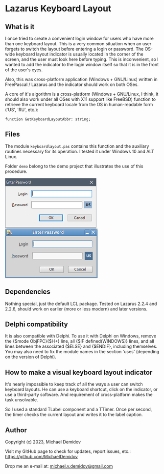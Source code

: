 Lazarus Keyboard Layout
=======================

What is it
----------

I once tried to create a convenient login window for users who have more than one keyboard layout. This is a very common situation when an user forgets to switch the layout before entering a login or password. The OS-wide keyboard layout indicator is usually located in the corner of the screen, and the user must look here before typing. This is inconvenient, so I wanted to add the indicator to the login window itself so that it is in the front of the user's eyes.

Also, this was cross-platform application (Windows + GNU/Linux) written in FreePascal / Lazarus and the indicator should work on both OSes.

A core of it's algorithm is a cross-platform (Windows + GNU/Linux, I think, it should also work under all OSes with X11 support like FreeBSD) function to retrieve the current keyboard locale from the OS in human-readable form ('US', 'RU', etc.):

``` delphi
function GetKeyboardLayoutAbbr: string;
```

Files
-----
The module `keyboardlayout.pas` contains this function and the auxiliary routines necessary for its operation. I tested it under Windows 10 and ALT Linux.

Folder `demo` belong to the demo project that illustrates the use of this procedure.

![Demo Windows](demo_windows.png) ![Demo AltLinux](demo_altlinux.png)

Dependencies
------------
Nothing special, just the default LCL package. Tested on Lazarus 2.2.4 and 2.2.6, should work on earlier (more or less modern) and later versions.

Delphi compatibility
--------------------
It is also compatible with Delphi. To use it with Delphi on Windows, remove the {$mode ObjFPC}{$H+} line, all {$IF defined(WINDOWS)} lines, and all lines between the associated {$ELSE} and {$ENDIF}, including themselves. You may also need to fix the module names in the section 'uses' (depending on the version of Delphi).

How to make a visual keyboard layout indicator
----------------------------------------------
It's nearly impossible to keep track of all the ways a user can switch keyboard layouts. He can use a keyboard shortcut, click on the indicator, or use a third-party software. And requirement of cross-platform makes the task unsolvable.

So I used a standard TLabel component and a TTimer. Once per second, the timer checks the current layout and writes it to the label caption.

Author
------
Copyright (c) 2023, Michael Demidov

Visit my GitHub page to check for updates, report issues, etc.: https://github.com/MichaelDemidov

Drop me an e-mail at: michael.v.demidov@gmail.com
